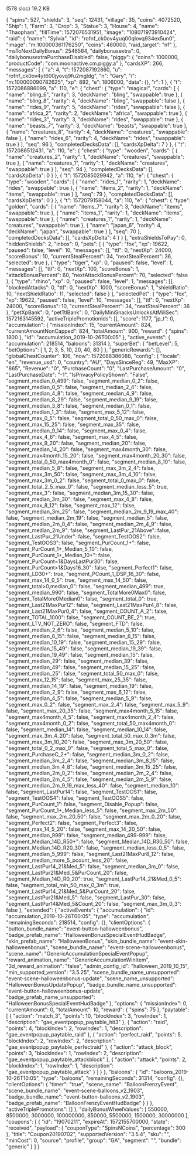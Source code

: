  (578 sloc)  19.2 KB
 
{
    "spins": 527,
    "shields": 3,
    "seq": 12431,
    "village": 35,
    "coins": 4072520,
    "Ship": 1,
    "Farm": 3,
    "Crop": 3,
    "Statue": 3,
    "House": 4,
    "name": "Thaopham",
    "fillTime": 1572076531951,
    "image": "108071973910424",
    "raid": {
        "name": "Sylvia",
        "id": "rofnf_ck0ov4yuq00qlovq934ex5un0",
        "image": "m:100000361176250",
        "coins": 480000,
        "raid_target": "nf"
    },
    "msToNextDailyBonus": 2546564,
    "dailybonusextra": 0,
    "dailybonusextraPurchaseDisabled": false,
    "piggy": {
        "coins": 1000000,
        "productCode": "com.moonactive.cm.piggy.a"
    },
    "cardsXP": 266,
    "messages": [
        {
            "a": 4,
            "t": 1572087192860,
            "u": "rofnf_ck0ov4yt600jyovq9fu2mgldg",
            "n": "Gary",
            "i": "m:100000090782625",
            "xp": 892,
            "e": 1806000,
            "data": {},
            "r": 1
        },
        {
            "t": 1572086886099,
            "a": 110,
            "e": {
                "chest": {
                    "type": "magical",
                    "cards": [
                        {
                            "name": "bling_6",
                            "rarity": 3,
                            "deckName": "bling",
                            "swappable": true
                        },
                        {
                            "name": "bling_8",
                            "rarity": 4,
                            "deckName": "bling",
                            "swappable": false
                        },
                        {
                            "name": "rides_9",
                            "rarity": 5,
                            "deckName": "rides",
                            "swappable": false
                        },
                        {
                            "name": "africa_2",
                            "rarity": 2,
                            "deckName": "africa",
                            "swappable": true
                        },
                        {
                            "name": "rides_3",
                            "rarity": 3,
                            "deckName": "rides",
                            "swappable": true
                        },
                        {
                            "name": "beasts_7",
                            "rarity": 3,
                            "deckName": "beasts",
                            "swappable": true
                        },
                        {
                            "name": "creatures_8",
                            "rarity": 4,
                            "deckName": "creatures",
                            "swappable": false
                        },
                        {
                            "name": "rides_6",
                            "rarity": 4,
                            "deckName": "rides",
                            "swappable": true
                        }
                    ],
                    "seq": 96
                },
                "completedDecksData": [],
                "cardsXpDelta": 7
            }
        },
        {
            "t": 1572086512431,
            "a": 110,
            "e": {
                "chest": {
                    "type": "wooden",
                    "cards": [
                        {
                            "name": "creatures_2",
                            "rarity": 1,
                            "deckName": "creatures",
                            "swappable": true
                        },
                        {
                            "name": "creatures_1",
                            "rarity": 1,
                            "deckName": "creatures",
                            "swappable": true
                        }
                    ],
                    "seq": 94
                },
                "completedDecksData": [],
                "cardsXpDelta": 0
            }
        },
        {
            "t": 1572085029942,
            "a": 110,
            "e": {
                "chest": {
                    "type": "wooden",
                    "cards": [
                        {
                            "name": "rides_1",
                            "rarity": 1,
                            "deckName": "rides",
                            "swappable": true
                        },
                        {
                            "name": "items_2",
                            "rarity": 1,
                            "deckName": "items",
                            "swappable": true
                        }
                    ],
                    "seq": 79
                },
                "completedDecksData": [],
                "cardsXpDelta": 0
            }
        },
        {
            "t": 1572079158044,
            "a": 110,
            "e": {
                "chest": {
                    "type": "golden",
                    "cards": [
                        {
                            "name": "items_7",
                            "rarity": 3,
                            "deckName": "items",
                            "swappable": true
                        },
                        {
                            "name": "items_1",
                            "rarity": 1,
                            "deckName": "items",
                            "swappable": true
                        },
                        {
                            "name": "creatures_1",
                            "rarity": 1,
                            "deckName": "creatures",
                            "swappable": true
                        },
                        {
                            "name": "japan_6",
                            "rarity": 4,
                            "deckName": "japan",
                            "swappable": true
                        }
                    ],
                    "seq": 70
                },
                "completedDecksData": [],
                "cardsXpDelta": 4
            }
        }
    ],
    "extraShieldsToPay": 0,
    "hiddenShields": 2,
    "inbox": 0,
    "pets": [
        {
            "type": "fox",
            "xp": 19622,
            "paused": false,
            "level": 10,
            "messages": [],
            "ttl": 0,
            "nextXp": 24000,
            "scoreBonus": 10,
            "currentStealPercent": 34,
            "nextStealPercent": 36,
            "selected": true
        },
        {
            "type": "tiger",
            "xp": 0,
            "paused": false,
            "level": 1,
            "messages": [],
            "ttl": 0,
            "nextXp": 100,
            "scoreBonus": 1,
            "attackBonusPercent": 60,
            "nextAttackBonusPercent": 70,
            "selected": false
        },
        {
            "type": "rhino",
            "xp": 0,
            "paused": false,
            "level": 1,
            "messages": [],
            "blockedAttacks": 0,
            "ttl": 0,
            "nextXp": 1000,
            "scoreBonus": 1,
            "shieldRatio": 10,
            "nextShieldRatio": 11,
            "selected": false
        }
    ],
    "selectedPet": {
        "type": "fox",
        "xp": 19622,
        "paused": false,
        "level": 10,
        "messages": [],
        "ttl": 0,
        "nextXp": 24000,
        "scoreBonus": 10,
        "currentStealPercent": 34,
        "nextStealPercent": 36
    },
    "petXpBank": 0,
    "petTtlBank": 0,
    "DailyMiniSnacksUnlocksAtMiliSec": 1572163145592,
    "activeTriplePromotionIds": [],
    "score": 1177,
    "jp_t": 0,
    "accumulation": {
        "missionIndex": 15,
        "currentAmount": 824,
        "currentAmountNonCapped": 824,
        "totalAmount": 900,
        "reward": {
            "spins": 1800
        },
        "id": "accumulation_2019-10-26T00:05"
    },
    "active_events": {
        "accumulation": 218514,
        "baloons": 31314
    },
    "superBet": {
        "betLevel": 5,
        "betOptions": [
            1,
            2,
            3,
            5,
            10,
            20,
            40,
            80
        ]
    },
    "genericRewards": [],
    "globalChestCounter": 106,
    "now": 1572088386088,
    "config": {
        "locale": "en",
        "revenue_usd": 0,
        "country": "AU",
        "DaysSinceReg": 49,
        "MaxXP": "865",
        "Revenue": "0",
        "PurchaseCount": "0",
        "LastPurchaseAmount": "0",
        "LastPurchaseDate": "-1",
        "IsPrivacyPolicyShown": "False",
        "segment_median_0_499": false,
        "segment_median_0_2": false,
        "segment_median_0_5": false,
        "segment_median_2_4": false,
        "segment_median_4_8": false,
        "segment_median_4_9": false,
        "segment_median_8_29": false,
        "segment_median_9_19": false,
        "segment_median_3_8": false,
        "segment_median_0_1": false,
        "segment_median_1_3": false,
        "segment_max_5_12": false,
        "segment_max_0_5": false,
        "segment_total_0_50_max_0": false,
        "segment_max_15_25": false,
        "segment_max_35": false,
        "segment_median_9_14": false,
        "segment_max_0_4": false,
        "segment_max_4_6": false,
        "segment_max_4_5": false,
        "segment_max_9_20": false,
        "segment_median_20": false,
        "segment_median_14_20": false,
        "segment_max4month_30": false,
        "segment_max4month_15_20": false,
        "segment_max4month_20_30": false,
        "segment_total_0_50_max4month_0": false,
        "segment_median_8_10": false,
        "segment_median_5_8": false,
        "segment_max_3m_2_4": false,
        "segment_max_3m_50": false,
        "segment_max_3m_4_10": false,
        "segment_max_3m_0_2": false,
        "segment_total_0_max_0": false,
        "segment_total_2_5_max_0": false,
        "segment_median_less_5": true,
        "segment_max_3": false,
        "segment_median_3m_15_30": false,
        "segment_median_3m_30": false,
        "segment_max_4_8": false,
        "segment_max_8_12": false,
        "segment_max_12": false,
        "segment_median_3m_25": false,
        "segment_median_2m_9_19_max_40": false,
        "segment_median_2m_19": false,
        "segment_median_5": false,
        "segment_median_2m_0_4": false,
        "segment_median_2m_4_9": false,
        "segment_median_2m_9": false,
        "segment_LastPur_21Above": false,
        "segment_LastPur_21Under": false,
        "segment_TestOOS2": false,
        "segment_TestOOS3": false,
        "segment_PurCount_1+": false,
        "segment_PurCount_1+_Median_5_10": false,
        "segment_PurCount_1+_Median_10+": false,
        "segment_PurCount=1&DaysLastPur30": false,
        "segment_PurCount>1&Days16_30": false,
        "segment_Perfect1": false,
        "segment_LD30+": true,
        "segment_PCount_1_DSP_16_30": false,
        "segment_max_14_0_5": true,
        "segment_max_14_50": false,
        "segment_total>0,median_0": false,
        "segment_median_499": true,
        "segment_median_990": false,
        "segment_TotalMore0Max0": false,
        "segment_TotalMore0Median0": false,
        "segment_total_0": true,
        "segment_Last21MaxPur12": false,
        "segment_Last21MaxPur4_8": false,
        "segment_Last21MaxPur0_4": false,
        "segment_COUNT_A_2": false,
        "segment_TOTAL_1000": false,
        "segment_COUNT_BE_2": true,
        "segment_LTV_NOT_ZERO": false,
        "segment_FTD": false,
        "segment_median_2_6": false,
        "segment_median_5_10": false,
        "segment_median_8_15": false,
        "segment_median_6_15": false,
        "segment_median_10_19": false,
        "segment_median_15_29": false,
        "segment_median_15_49": false,
        "segment_median_19_39": false,
        "segment_median_19_49": false,
        "segment_median_15": false,
        "segment_median_29": false,
        "segment_median_39": false,
        "segment_median_49": false,
        "segment_median_15_25": false,
        "segment_median_25": false,
        "segment_total_50_max_0": false,
        "segment_max_12_15": false,
        "segment_max_25_35": false,
        "segment_median_14_19": false,
        "segment_median_19": false,
        "segment_median_2_9": false,
        "segment_max_6_12": false,
        "segment_median_4_5": false,
        "segment_median_5_9": false,
        "segment_max_0_2": false,
        "segment_max_2_4": false,
        "segment_max_5_9": false,
        "segment_max_20_35": false,
        "segment_max4month_5_15": false,
        "segment_max4month_4_5": false,
        "segment_max4month_2_4": false,
        "segment_max4month_0_2": false,
        "segment_total_50_max4month_0": false,
        "segment_median_14": false,
        "segment_median_10_14": false,
        "segment_max_3m_4_20": false,
        "segment_total_50_max_0_3m": false,
        "segment_max_3m_10_20": false,
        "segment_max_3m_20_50": false,
        "segment_total_0_2_max_0": false,
        "segment_total_5_max_0": false,
        "segment_PurchaseC_2+": false,
        "segment_median_3m_0_2": false,
        "segment_median_3m_2_4": false,
        "segment_median_3m_8_15": false,
        "segment_median_3m_4_8": false,
        "segment_median_3m_15_25": false,
        "segment_median_2m_0_2": false,
        "segment_median_2m_2_4": false,
        "segment_median_2m_4_5": false,
        "segment_median_2m_5_9": false,
        "segment_median_2m_9_19_max_less_40": false,
        "segment_median_10": false,
        "segment_LastPur14": false,
        "segment_TestOOS1": false,
        "segment_TestOOS4": false,
        "segment_TestOOS5": false,
        "segment_PurCount_1": false,
        "segment_Disable_Popup": false,
        "segment_PurCount_1+_Median_less_5": false,
        "segment_max_2m_50": false,
        "segment_max_2m_20_50": false,
        "segment_max_2m_0_20": false,
        "segment_Perfect2": false,
        "segment_Perfect3": false,
        "segment_max_14_5_20": false,
        "segment_max_14_20_50": false,
        "segment_median_999": false,
        "segment_median_499-999": false,
        "segment_Median_14D_R50+": false,
        "segment_Median_14D_R30_50": false,
        "segment_Median_14D_R20_30": false,
        "segment_median_less_0_5": false,
        "segment_median_5_999": false,
        "segment_Last21MaxPur8_12": false,
        "segment_median_more_5_pcount_less_20": false,
        "segment_LastPur14_21&Med_5": false,
        "segment_median_3m_0": false,
        "segment_LastPur21&Med_5&PurCount_20": false,
        "segment_Median_14D_R0_20": true,
        "segment_LastPur14_21&Med_0_5": false,
        "segment_total_min_50_max_0_3m": true,
        "segment_LastPur14_21&Med_5&PurCount_20": false,
        "segment_LastPur21&Med_5": false,
        "segment_LastPur_30": false,
        "segment_LastPur14&Med_5&Count_20": false,
        "segment_max_3m_0_3": false
    },
    "extended": {
        "activeEvents": {
            "accumulation": {
                "id": "accumulation_2019-10-26T00:05",
                "type": "accumulation",
                "remainingSeconds": 218514,
                "config": {},
                "clientOptions": {
                    "button_bundle_name": "event-button-halloweenbonus",
                    "badge_prefab_name": "HalloweenBonusSpecialEventHudBadge",
                    "skin_prefab_name": "HalloweenBonus",
                    "skin_bundle_name": "event-skin-halloweenbonus",
                    "scene_bundle_name": "event-scene-halloweenbonus",
                    "scene_name": "GenericAccumulationSpecialEventPopup",
                    "reward_animation_name": "GenericAccumulationWinItem",
                    "3d_reward_animation": "false",
                    "admin_config_id": "halloween_2019_10_15",
                    "min_supported_version": "3.5.25",
                    "scene_bundle_name_unsupported": "event-scene-halloweenbonus-update",
                    "scene_name_unsupported": "HalloweenBonusUpdatePopup",
                    "badge_bundle_name_unsupported": "event-button-halloweenbonus-update",
                    "badge_prefab_name_unsupported": "HalloweenBonusSpecialEventHudBadge"
                },
                "options": {
                    "missionIndex": 0,
                    "currentAmount": 0,
                    "totalAmount": 10,
                    "reward": {
                        "spins": 75
                    },
                    "paytable": [
                        {
                            "action": "match_3",
                            "points": 10,
                            "blockIndex": 3,
                            "rowIndex": 1,
                            "description": "gae_eventpopup_paytable_hit3"
                        },
                        {
                            "action": "raid",
                            "points": 4,
                            "blockIndex": 2,
                            "rowIndex": 1,
                            "description": "gae_eventpopup_paytable_raid"
                        },
                        {
                            "action": "perfect_raid",
                            "points": 5,
                            "blockIndex": 2,
                            "rowIndex": 2,
                            "description": "gae_eventpopup_paytable_perfectraid"
                        },
                        {
                            "action": "attack_block",
                            "points": 3,
                            "blockIndex": 1,
                            "rowIndex": 2,
                            "description": "gae_eventpopup_paytable_attackblock"
                        },
                        {
                            "action": "attack",
                            "points": 2,
                            "blockIndex": 1,
                            "rowIndex": 1,
                            "description": "gae_eventpopup_paytable_attack"
                        }
                    ]
                }
            },
            "baloons": {
                "id": "baloons_2019-10-26T10:05",
                "type": "baloons",
                "remainingSeconds": 31314,
                "config": {},
                "clientOptions": {
                    "timer": "true",
                    "scene_name": "BalloonFrenzyEvent",
                    "scene_bundle_name": "event-scene-balloons_v2_1903",
                    "badge_bundle_name": "event-button-balloons_v2_1903",
                    "badge_prefab_name": "BalloonFrenzyEventHudBadge"
                }
            }
        },
        "activeTriplePromotions": []
    },
    "dailyBonusWheelValues": [
        550000,
        8500000,
        3000000,
        100000000,
        850000,
        5500000,
        1500000,
        30000000
    ],
    "coupons": [
        {
            "id": "19070211",
            "expireAt": 1572155700000,
            "state": "received",
            "payload": {
                "couponType": "SpinsNCoins",
                "percentage": 300
            },
            "title": "Coupon20190702",
            "supportedVersion": "3.5.4",
            "sku": "",
            "minCost": 0,
            "source": "profile",
            "group": "GA",
            "segment": "",
            "bundle": "generic"
        }
    ]
}
